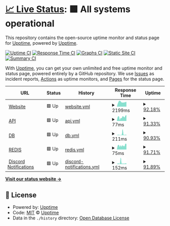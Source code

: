 # [📈 Live Status](https://status.serverarmour.com): <!--live status--> **🟩 All systems operational**

This repository contains the open-source uptime monitor and status page for [Upptime](https://upptime.js.org), powered by [Upptime](https://github.com/upptime/upptime).

[![Uptime CI](https://github.com/Pho3niX90/uptime/workflows/Uptime%20CI/badge.svg)](https://github.com/Pho3niX90/uptime/actions?query=workflow%3A%22Uptime+CI%22)
[![Response Time CI](https://github.com/Pho3niX90/uptime/workflows/Response%20Time%20CI/badge.svg)](https://github.com/Pho3niX90/uptime/actions?query=workflow%3A%22Response+Time+CI%22)
[![Graphs CI](https://github.com/Pho3niX90/uptime/workflows/Graphs%20CI/badge.svg)](https://github.com/Pho3niX90/uptime/actions?query=workflow%3A%22Graphs+CI%22)
[![Static Site CI](https://github.com/Pho3niX90/uptime/workflows/Static%20Site%20CI/badge.svg)](https://github.com/Pho3niX90/uptime/actions?query=workflow%3A%22Static+Site+CI%22)
[![Summary CI](https://github.com/Pho3niX90/uptime/workflows/Summary%20CI/badge.svg)](https://github.com/Pho3niX90/uptime/actions?query=workflow%3A%22Summary+CI%22)

With [Upptime](https://upptime.js.org), you can get your own unlimited and free uptime monitor and status page, powered entirely by a GitHub repository. We use [Issues](https://github.com/upptime/upptime/issues) as incident reports, [Actions](https://github.com/Pho3niX90/uptime/actions) as uptime monitors, and [Pages](https://status.serverarmour.com) for the status page.

<!--start: status pages-->
<!-- This summary is generated by Upptime (https://github.com/upptime/upptime) -->
<!-- Do not edit this manually, your changes will be overwritten -->
<!-- prettier-ignore -->
| URL | Status | History | Response Time | Uptime |
| --- | ------ | ------- | ------------- | ------ |
| <img alt="" src="https://favicons.githubusercontent.com/io.serverarmour.com" height="13"> [Website](https://io.serverarmour.com) | 🟩 Up | [website.yml](https://github.com/Pho3niX90/uptime/commits/HEAD/history/website.yml) | <details><summary><img alt="Response time graph" src="./graphs/website/response-time-week.png" height="20"> 2199ms</summary><br><a href="https://status.serverarmour.com/history/website"><img alt="Response time 3563" src="https://img.shields.io/endpoint?url=https%3A%2F%2Fraw.githubusercontent.com%2FPho3niX90%2Fuptime%2FHEAD%2Fapi%2Fwebsite%2Fresponse-time.json"></a><br><a href="https://status.serverarmour.com/history/website"><img alt="24-hour response time 2262" src="https://img.shields.io/endpoint?url=https%3A%2F%2Fraw.githubusercontent.com%2FPho3niX90%2Fuptime%2FHEAD%2Fapi%2Fwebsite%2Fresponse-time-day.json"></a><br><a href="https://status.serverarmour.com/history/website"><img alt="7-day response time 2199" src="https://img.shields.io/endpoint?url=https%3A%2F%2Fraw.githubusercontent.com%2FPho3niX90%2Fuptime%2FHEAD%2Fapi%2Fwebsite%2Fresponse-time-week.json"></a><br><a href="https://status.serverarmour.com/history/website"><img alt="30-day response time 3653" src="https://img.shields.io/endpoint?url=https%3A%2F%2Fraw.githubusercontent.com%2FPho3niX90%2Fuptime%2FHEAD%2Fapi%2Fwebsite%2Fresponse-time-month.json"></a><br><a href="https://status.serverarmour.com/history/website"><img alt="1-year response time 3563" src="https://img.shields.io/endpoint?url=https%3A%2F%2Fraw.githubusercontent.com%2FPho3niX90%2Fuptime%2FHEAD%2Fapi%2Fwebsite%2Fresponse-time-year.json"></a></details> | <details><summary><a href="https://status.serverarmour.com/history/website">92.18%</a></summary><a href="https://status.serverarmour.com/history/website"><img alt="All-time uptime 92.86%" src="https://img.shields.io/endpoint?url=https%3A%2F%2Fraw.githubusercontent.com%2FPho3niX90%2Fuptime%2FHEAD%2Fapi%2Fwebsite%2Fuptime.json"></a><br><a href="https://status.serverarmour.com/history/website"><img alt="24-hour uptime 100.00%" src="https://img.shields.io/endpoint?url=https%3A%2F%2Fraw.githubusercontent.com%2FPho3niX90%2Fuptime%2FHEAD%2Fapi%2Fwebsite%2Fuptime-day.json"></a><br><a href="https://status.serverarmour.com/history/website"><img alt="7-day uptime 92.18%" src="https://img.shields.io/endpoint?url=https%3A%2F%2Fraw.githubusercontent.com%2FPho3niX90%2Fuptime%2FHEAD%2Fapi%2Fwebsite%2Fuptime-week.json"></a><br><a href="https://status.serverarmour.com/history/website"><img alt="30-day uptime 92.82%" src="https://img.shields.io/endpoint?url=https%3A%2F%2Fraw.githubusercontent.com%2FPho3niX90%2Fuptime%2FHEAD%2Fapi%2Fwebsite%2Fuptime-month.json"></a><br><a href="https://status.serverarmour.com/history/website"><img alt="1-year uptime 92.86%" src="https://img.shields.io/endpoint?url=https%3A%2F%2Fraw.githubusercontent.com%2FPho3niX90%2Fuptime%2FHEAD%2Fapi%2Fwebsite%2Fuptime-year.json"></a></details>
| <img alt="" src="https://favicons.githubusercontent.com/io.serverarmour.com" height="13"> [API](https://io.serverarmour.com/api/v1/ping) | 🟩 Up | [api.yml](https://github.com/Pho3niX90/uptime/commits/HEAD/history/api.yml) | <details><summary><img alt="Response time graph" src="./graphs/api/response-time-week.png" height="20"> 77ms</summary><br><a href="https://status.serverarmour.com/history/api"><img alt="Response time 66" src="https://img.shields.io/endpoint?url=https%3A%2F%2Fraw.githubusercontent.com%2FPho3niX90%2Fuptime%2FHEAD%2Fapi%2Fapi%2Fresponse-time.json"></a><br><a href="https://status.serverarmour.com/history/api"><img alt="24-hour response time 101" src="https://img.shields.io/endpoint?url=https%3A%2F%2Fraw.githubusercontent.com%2FPho3niX90%2Fuptime%2FHEAD%2Fapi%2Fapi%2Fresponse-time-day.json"></a><br><a href="https://status.serverarmour.com/history/api"><img alt="7-day response time 77" src="https://img.shields.io/endpoint?url=https%3A%2F%2Fraw.githubusercontent.com%2FPho3niX90%2Fuptime%2FHEAD%2Fapi%2Fapi%2Fresponse-time-week.json"></a><br><a href="https://status.serverarmour.com/history/api"><img alt="30-day response time 67" src="https://img.shields.io/endpoint?url=https%3A%2F%2Fraw.githubusercontent.com%2FPho3niX90%2Fuptime%2FHEAD%2Fapi%2Fapi%2Fresponse-time-month.json"></a><br><a href="https://status.serverarmour.com/history/api"><img alt="1-year response time 66" src="https://img.shields.io/endpoint?url=https%3A%2F%2Fraw.githubusercontent.com%2FPho3niX90%2Fuptime%2FHEAD%2Fapi%2Fapi%2Fresponse-time-year.json"></a></details> | <details><summary><a href="https://status.serverarmour.com/history/api">91.33%</a></summary><a href="https://status.serverarmour.com/history/api"><img alt="All-time uptime 97.75%" src="https://img.shields.io/endpoint?url=https%3A%2F%2Fraw.githubusercontent.com%2FPho3niX90%2Fuptime%2FHEAD%2Fapi%2Fapi%2Fuptime.json"></a><br><a href="https://status.serverarmour.com/history/api"><img alt="24-hour uptime 99.43%" src="https://img.shields.io/endpoint?url=https%3A%2F%2Fraw.githubusercontent.com%2FPho3niX90%2Fuptime%2FHEAD%2Fapi%2Fapi%2Fuptime-day.json"></a><br><a href="https://status.serverarmour.com/history/api"><img alt="7-day uptime 91.33%" src="https://img.shields.io/endpoint?url=https%3A%2F%2Fraw.githubusercontent.com%2FPho3niX90%2Fuptime%2FHEAD%2Fapi%2Fapi%2Fuptime-week.json"></a><br><a href="https://status.serverarmour.com/history/api"><img alt="30-day uptime 97.69%" src="https://img.shields.io/endpoint?url=https%3A%2F%2Fraw.githubusercontent.com%2FPho3niX90%2Fuptime%2FHEAD%2Fapi%2Fapi%2Fuptime-month.json"></a><br><a href="https://status.serverarmour.com/history/api"><img alt="1-year uptime 97.75%" src="https://img.shields.io/endpoint?url=https%3A%2F%2Fraw.githubusercontent.com%2FPho3niX90%2Fuptime%2FHEAD%2Fapi%2Fapi%2Fuptime-year.json"></a></details>
| <img alt="" src="https://favicons.githubusercontent.com/io.serverarmour.com" height="13"> [DB](https://io.serverarmour.com/api/v1/ping/db) | 🟩 Up | [db.yml](https://github.com/Pho3niX90/uptime/commits/HEAD/history/db.yml) | <details><summary><img alt="Response time graph" src="./graphs/db/response-time-week.png" height="20"> 211ms</summary><br><a href="https://status.serverarmour.com/history/db"><img alt="Response time 90" src="https://img.shields.io/endpoint?url=https%3A%2F%2Fraw.githubusercontent.com%2FPho3niX90%2Fuptime%2FHEAD%2Fapi%2Fdb%2Fresponse-time.json"></a><br><a href="https://status.serverarmour.com/history/db"><img alt="24-hour response time 96" src="https://img.shields.io/endpoint?url=https%3A%2F%2Fraw.githubusercontent.com%2FPho3niX90%2Fuptime%2FHEAD%2Fapi%2Fdb%2Fresponse-time-day.json"></a><br><a href="https://status.serverarmour.com/history/db"><img alt="7-day response time 211" src="https://img.shields.io/endpoint?url=https%3A%2F%2Fraw.githubusercontent.com%2FPho3niX90%2Fuptime%2FHEAD%2Fapi%2Fdb%2Fresponse-time-week.json"></a><br><a href="https://status.serverarmour.com/history/db"><img alt="30-day response time 92" src="https://img.shields.io/endpoint?url=https%3A%2F%2Fraw.githubusercontent.com%2FPho3niX90%2Fuptime%2FHEAD%2Fapi%2Fdb%2Fresponse-time-month.json"></a><br><a href="https://status.serverarmour.com/history/db"><img alt="1-year response time 90" src="https://img.shields.io/endpoint?url=https%3A%2F%2Fraw.githubusercontent.com%2FPho3niX90%2Fuptime%2FHEAD%2Fapi%2Fdb%2Fresponse-time-year.json"></a></details> | <details><summary><a href="https://status.serverarmour.com/history/db">90.93%</a></summary><a href="https://status.serverarmour.com/history/db"><img alt="All-time uptime 97.66%" src="https://img.shields.io/endpoint?url=https%3A%2F%2Fraw.githubusercontent.com%2FPho3niX90%2Fuptime%2FHEAD%2Fapi%2Fdb%2Fuptime.json"></a><br><a href="https://status.serverarmour.com/history/db"><img alt="24-hour uptime 100.00%" src="https://img.shields.io/endpoint?url=https%3A%2F%2Fraw.githubusercontent.com%2FPho3niX90%2Fuptime%2FHEAD%2Fapi%2Fdb%2Fuptime-day.json"></a><br><a href="https://status.serverarmour.com/history/db"><img alt="7-day uptime 90.93%" src="https://img.shields.io/endpoint?url=https%3A%2F%2Fraw.githubusercontent.com%2FPho3niX90%2Fuptime%2FHEAD%2Fapi%2Fdb%2Fuptime-week.json"></a><br><a href="https://status.serverarmour.com/history/db"><img alt="30-day uptime 97.60%" src="https://img.shields.io/endpoint?url=https%3A%2F%2Fraw.githubusercontent.com%2FPho3niX90%2Fuptime%2FHEAD%2Fapi%2Fdb%2Fuptime-month.json"></a><br><a href="https://status.serverarmour.com/history/db"><img alt="1-year uptime 97.66%" src="https://img.shields.io/endpoint?url=https%3A%2F%2Fraw.githubusercontent.com%2FPho3niX90%2Fuptime%2FHEAD%2Fapi%2Fdb%2Fuptime-year.json"></a></details>
| <img alt="" src="https://favicons.githubusercontent.com/io.serverarmour.com" height="13"> [REDIS](https://io.serverarmour.com/api/v1/ping/redis) | 🟩 Up | [redis.yml](https://github.com/Pho3niX90/uptime/commits/HEAD/history/redis.yml) | <details><summary><img alt="Response time graph" src="./graphs/redis/response-time-week.png" height="20"> 75ms</summary><br><a href="https://status.serverarmour.com/history/redis"><img alt="Response time 67" src="https://img.shields.io/endpoint?url=https%3A%2F%2Fraw.githubusercontent.com%2FPho3niX90%2Fuptime%2FHEAD%2Fapi%2Fredis%2Fresponse-time.json"></a><br><a href="https://status.serverarmour.com/history/redis"><img alt="24-hour response time 102" src="https://img.shields.io/endpoint?url=https%3A%2F%2Fraw.githubusercontent.com%2FPho3niX90%2Fuptime%2FHEAD%2Fapi%2Fredis%2Fresponse-time-day.json"></a><br><a href="https://status.serverarmour.com/history/redis"><img alt="7-day response time 75" src="https://img.shields.io/endpoint?url=https%3A%2F%2Fraw.githubusercontent.com%2FPho3niX90%2Fuptime%2FHEAD%2Fapi%2Fredis%2Fresponse-time-week.json"></a><br><a href="https://status.serverarmour.com/history/redis"><img alt="30-day response time 66" src="https://img.shields.io/endpoint?url=https%3A%2F%2Fraw.githubusercontent.com%2FPho3niX90%2Fuptime%2FHEAD%2Fapi%2Fredis%2Fresponse-time-month.json"></a><br><a href="https://status.serverarmour.com/history/redis"><img alt="1-year response time 67" src="https://img.shields.io/endpoint?url=https%3A%2F%2Fraw.githubusercontent.com%2FPho3niX90%2Fuptime%2FHEAD%2Fapi%2Fredis%2Fresponse-time-year.json"></a></details> | <details><summary><a href="https://status.serverarmour.com/history/redis">91.71%</a></summary><a href="https://status.serverarmour.com/history/redis"><img alt="All-time uptime 97.91%" src="https://img.shields.io/endpoint?url=https%3A%2F%2Fraw.githubusercontent.com%2FPho3niX90%2Fuptime%2FHEAD%2Fapi%2Fredis%2Fuptime.json"></a><br><a href="https://status.serverarmour.com/history/redis"><img alt="24-hour uptime 100.00%" src="https://img.shields.io/endpoint?url=https%3A%2F%2Fraw.githubusercontent.com%2FPho3niX90%2Fuptime%2FHEAD%2Fapi%2Fredis%2Fuptime-day.json"></a><br><a href="https://status.serverarmour.com/history/redis"><img alt="7-day uptime 91.71%" src="https://img.shields.io/endpoint?url=https%3A%2F%2Fraw.githubusercontent.com%2FPho3niX90%2Fuptime%2FHEAD%2Fapi%2Fredis%2Fuptime-week.json"></a><br><a href="https://status.serverarmour.com/history/redis"><img alt="30-day uptime 97.85%" src="https://img.shields.io/endpoint?url=https%3A%2F%2Fraw.githubusercontent.com%2FPho3niX90%2Fuptime%2FHEAD%2Fapi%2Fredis%2Fuptime-month.json"></a><br><a href="https://status.serverarmour.com/history/redis"><img alt="1-year uptime 97.91%" src="https://img.shields.io/endpoint?url=https%3A%2F%2Fraw.githubusercontent.com%2FPho3niX90%2Fuptime%2FHEAD%2Fapi%2Fredis%2Fuptime-year.json"></a></details>
| <img alt="" src="https://favicons.githubusercontent.com/io.serverarmour.com" height="13"> [Discord Notifications](https://io.serverarmour.com/api/v1/ping/notifications) | 🟩 Up | [discord-notifications.yml](https://github.com/Pho3niX90/uptime/commits/HEAD/history/discord-notifications.yml) | <details><summary><img alt="Response time graph" src="./graphs/discord-notifications/response-time-week.png" height="20"> 152ms</summary><br><a href="https://status.serverarmour.com/history/discord-notifications"><img alt="Response time 79" src="https://img.shields.io/endpoint?url=https%3A%2F%2Fraw.githubusercontent.com%2FPho3niX90%2Fuptime%2FHEAD%2Fapi%2Fdiscord-notifications%2Fresponse-time.json"></a><br><a href="https://status.serverarmour.com/history/discord-notifications"><img alt="24-hour response time 98" src="https://img.shields.io/endpoint?url=https%3A%2F%2Fraw.githubusercontent.com%2FPho3niX90%2Fuptime%2FHEAD%2Fapi%2Fdiscord-notifications%2Fresponse-time-day.json"></a><br><a href="https://status.serverarmour.com/history/discord-notifications"><img alt="7-day response time 152" src="https://img.shields.io/endpoint?url=https%3A%2F%2Fraw.githubusercontent.com%2FPho3niX90%2Fuptime%2FHEAD%2Fapi%2Fdiscord-notifications%2Fresponse-time-week.json"></a><br><a href="https://status.serverarmour.com/history/discord-notifications"><img alt="30-day response time 80" src="https://img.shields.io/endpoint?url=https%3A%2F%2Fraw.githubusercontent.com%2FPho3niX90%2Fuptime%2FHEAD%2Fapi%2Fdiscord-notifications%2Fresponse-time-month.json"></a><br><a href="https://status.serverarmour.com/history/discord-notifications"><img alt="1-year response time 79" src="https://img.shields.io/endpoint?url=https%3A%2F%2Fraw.githubusercontent.com%2FPho3niX90%2Fuptime%2FHEAD%2Fapi%2Fdiscord-notifications%2Fresponse-time-year.json"></a></details> | <details><summary><a href="https://status.serverarmour.com/history/discord-notifications">91.89%</a></summary><a href="https://status.serverarmour.com/history/discord-notifications"><img alt="All-time uptime 97.88%" src="https://img.shields.io/endpoint?url=https%3A%2F%2Fraw.githubusercontent.com%2FPho3niX90%2Fuptime%2FHEAD%2Fapi%2Fdiscord-notifications%2Fuptime.json"></a><br><a href="https://status.serverarmour.com/history/discord-notifications"><img alt="24-hour uptime 100.00%" src="https://img.shields.io/endpoint?url=https%3A%2F%2Fraw.githubusercontent.com%2FPho3niX90%2Fuptime%2FHEAD%2Fapi%2Fdiscord-notifications%2Fuptime-day.json"></a><br><a href="https://status.serverarmour.com/history/discord-notifications"><img alt="7-day uptime 91.89%" src="https://img.shields.io/endpoint?url=https%3A%2F%2Fraw.githubusercontent.com%2FPho3niX90%2Fuptime%2FHEAD%2Fapi%2Fdiscord-notifications%2Fuptime-week.json"></a><br><a href="https://status.serverarmour.com/history/discord-notifications"><img alt="30-day uptime 97.82%" src="https://img.shields.io/endpoint?url=https%3A%2F%2Fraw.githubusercontent.com%2FPho3niX90%2Fuptime%2FHEAD%2Fapi%2Fdiscord-notifications%2Fuptime-month.json"></a><br><a href="https://status.serverarmour.com/history/discord-notifications"><img alt="1-year uptime 97.88%" src="https://img.shields.io/endpoint?url=https%3A%2F%2Fraw.githubusercontent.com%2FPho3niX90%2Fuptime%2FHEAD%2Fapi%2Fdiscord-notifications%2Fuptime-year.json"></a></details>

<!--end: status pages-->

[**Visit our status website →**](https://status.serverarmour.com)

## 📄 License

- Powered by: [Upptime](https://github.com/upptime/upptime)
- Code: [MIT](./LICENSE) © [Upptime](https://upptime.js.org)
- Data in the `./history` directory: [Open Database License](https://opendatacommons.org/licenses/odbl/1-0/)
